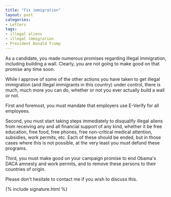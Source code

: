 ```yaml
---
title: "Fix immigration"
layout: post
categories:
- Letters
tags:
- illegal aliens
- illegal immigration
- President Donald Trump
---
```


As a candidate, you made numerous promises regarding illegal immigration, including building a wall. Clearly, you are not going to make good on that promise any time soon.

While I approve of some of the other actions you have taken to get illegal immigration (and illegal immigrants in this country) under control, there is much, much more you can do, whether or not you ever actually build a wall or not.

First and foremost, you must mandate that employers use E-Verify for all employees.

Second, you must start taking steps immediately to disqualify illegal aliens from receiving any and all financial support of any kind, whether it be free education, free food, free phones, free non-critical medical attention, subsidies, work permits, etc. Each of these should be ended, but in those cases where this is not possible, at the very least you must defund these programs.

Third, you must make good on your campaign promise to end Obama's DACA amnesty and work permits, and to remove these persons to their countries of origin.

Please don't hesitate to contact me if you wish to discuss this.

{% include signature.html %}
